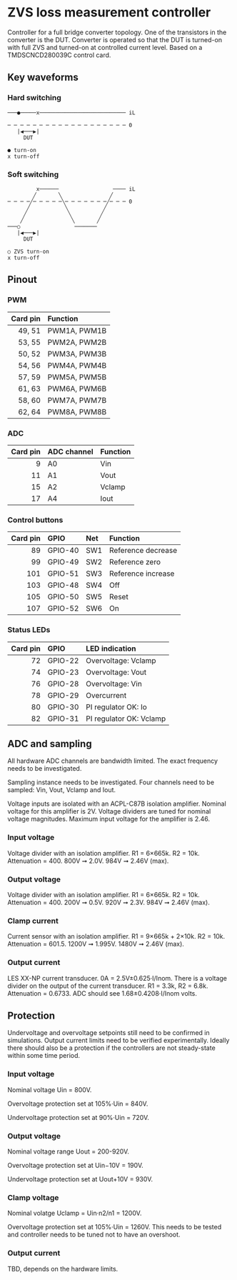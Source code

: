 # ZVS loss measurement controller

Controller for a full bridge converter topology. One of the transistors in the converter is the DUT. Converter is operated so that the DUT is turned-on with full ZVS and turned-on at controlled current level. Based on a TMDSCNCD280039C control card. 

## Key waveforms

### Hard switching
                                                                     
    ───●─────x─────────────────────────── iL
    
    ─ ─ ─ ─ ─ ─ ─ ─ ─ ─ ─ ─ ─ ─ ─ ─ ─ ─ ─ 0       
       |◀───▶|                            
         DUT                              
                                          
    ● turn-on                         
    x turn-off          

### Soft switching
                                                                     
             x──────                 ──── iL
            ╱       ╲               ╱     
    ─ ─ ─ ─╱─ ─ ─ ─ ─╲─ ─ ─ ─ ─ ─ ─╱─ ─ ─ 0
          ╱           ╲           ╱       
         ╱             ╲         ╱        
        ╱               ╲       ╱         
    ───○                 ───────          
       |◀───▶|                            
         DUT                              
                                          
    ○ ZVS turn-on                         
    x turn-off                                       

## Pinout

### PWM

| Card pin | Function     |
|---------:|:-------------|
|   49, 51 | PWM1A, PWM1B |
|   53, 55 | PWM2A, PWM2B |
|   50, 52 | PWM3A, PWM3B |
|   54, 56 | PWM4A, PWM4B |
|   57, 59 | PWM5A, PWM5B |
|   61, 63 | PWM6A, PWM6B |
|   58, 60 | PWM7A, PWM7B |
|   62, 64 | PWM8A, PWM8B |

### ADC

| Card pin | ADC channel | Function |
|---------:|:------------|:---------|
|        9 | A0          | Vin      |
|       11 | A1          | Vout     |
|       15 | A2          | Vclamp   |
|       17 | A4          | Iout     |

### Control buttons

| Card pin | GPIO    | Net | Function |
|---------:|:--------|:----|:---------|
|       89 | GPIO-40 | SW1 | Reference decrease |
|       99 | GPIO-49 | SW2 | Reference zero |
|      101 | GPIO-51 | SW3 | Reference increase |
|      103 | GPIO-48 | SW4 | Off |
|      105 | GPIO-50 | SW5 | Reset |
|      107 | GPIO-52 | SW6 | On |

### Status LEDs

| Card pin | GPIO    | LED indication |
|---------:|:--------|:---------|
|       72 | GPIO-22 | Overvoltage: Vclamp |
|       74 | GPIO-23 | Overvoltage: Vout |
|       76 | GPIO-28 | Overvoltage: Vin |
|       78 | GPIO-29 | Overcurrent |
|       80 | GPIO-30 | PI regulator OK: Io |
|       82 | GPIO-31 | PI regulator OK: Vclamp |

## ADC and sampling

All hardware ADC channels are bandwidth limited. The exact frequency needs to be investigated. 

Sampling instance needs to be investigated. Four channels need to be sampled: Vin, Vout, Vclamp and Iout. 

Voltage inputs are isolated with an ACPL-C87B isolation amplifier. Nominal voltage for this amplifier is 2V. Voltage dividers are tuned for nominal voltage magnitudes. Maximum input voltage for the amplifier is 2.46. 

### Input voltage

Voltage divider with an isolation amplifier. R1 = 6×665k. R2 = 10k. Attenuation = 400. 800V ➞ 2.0V. 984V ➞ 2.46V (max).

### Output voltage

Voltage divider with an isolation amplifier. R1 = 6×665k. R2 = 10k. Attenuation = 400. 200V ➞ 0.5V. 920V ➞ 2.3V. 984V ➞ 2.46V (max).

### Clamp current

Current sensor with an isolation amplifier. R1 = 9×665k + 2×10k. R2 = 10k. Attenuation = 601.5. 1200V ➞ 1.995V. 1480V ➞ 2.46V (max). 

### Output current

LES XX-NP current transducer. 0A = 2.5V±0.625·I/Inom. There is a voltage divider on the output of the current transducer. R1 = 3.3k, R2 = 6.8k. Attenuation = 0.6733. ADC should see 1.68±0.4208·I/Inom volts. 

## Protection

Undervoltage and overvoltage setpoints still need to be confirmed in simulations. Output current limits need to be verified experimentally. Ideally there should also be a protection if the controllers are not steady-state within some time period. 

### Input voltage

Nominal voltage Uin = 800V. 

Overvoltage protection set at 105%·Uin = 840V. 

Undervoltage protection set at 90%·Uin = 720V. 

### Output voltage

Nominal voltage range Uout = 200-920V. 

Overvoltage protection set at Uin−10V = 190V. 

Undervoltage protection set at Uout+10V = 930V. 

### Clamp voltage

Nominal volatge Uclamp = Uin·n2/n1 = 1200V.

Overvoltage protection set at 105%·Uin = 1260V. This needs to be tested and controller needs to be tuned not to have an overshoot. 

### Output current

TBD, depends on the hardware limits. 
